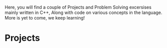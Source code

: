 Here, you will find a couple of Projects and Problem Solving excersises mainly written in C++,
Along with code on various concepts in the language.
More is yet to come, we keep learning!
# Projects
